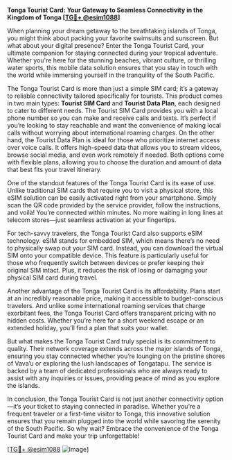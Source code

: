 **Tonga Tourist Card: Your Gateway to Seamless Connectivity in the Kingdom of Tonga [[TG💪+ @esim1088](https://t.me/s/esim1088)]**

When planning your dream getaway to the breathtaking islands of Tonga, you might think about packing your favorite swimsuits and sunscreen. But what about your digital presence? Enter the Tonga Tourist Card, your ultimate companion for staying connected during your tropical adventure. Whether you're here for the stunning beaches, vibrant culture, or thrilling water sports, this mobile data solution ensures that you stay in touch with the world while immersing yourself in the tranquility of the South Pacific.

The Tonga Tourist Card is more than just a simple SIM card; it’s a gateway to reliable connectivity tailored specifically for tourists. This product comes in two main types: **Tourist SIM Card** and **Tourist Data Plan**, each designed to cater to different needs. The Tourist SIM Card provides you with a local phone number so you can make and receive calls and texts. It’s perfect if you’re looking to stay reachable and want the convenience of making local calls without worrying about international roaming charges. On the other hand, the Tourist Data Plan is ideal for those who prioritize internet access over voice calls. It offers high-speed data that allows you to stream videos, browse social media, and even work remotely if needed. Both options come with flexible plans, allowing you to choose the duration and amount of data that best fits your travel itinerary.

One of the standout features of the Tonga Tourist Card is its ease of use. Unlike traditional SIM cards that require you to visit a physical store, this eSIM solution can be easily activated right from your smartphone. Simply scan the QR code provided by the service provider, follow the instructions, and voilà! You’re connected within minutes. No more waiting in long lines at telecom stores—just seamless activation at your fingertips.

For tech-savvy travelers, the Tonga Tourist Card also supports eSIM technology. eSIM stands for embedded SIM, which means there’s no need to physically swap out your SIM card. Instead, you can download the virtual SIM onto your compatible device. This feature is particularly useful for those who frequently switch between devices or prefer keeping their original SIM intact. Plus, it reduces the risk of losing or damaging your physical SIM card during travel.

Another advantage of the Tonga Tourist Card is its affordability. Plans start at an incredibly reasonable price, making it accessible to budget-conscious travelers. And unlike some international roaming services that charge exorbitant fees, the Tonga Tourist Card offers transparent pricing with no hidden costs. Whether you’re here for a short weekend escape or an extended holiday, you’ll find a plan that suits your wallet.

But what makes the Tonga Tourist Card truly special is its commitment to quality. Their network coverage extends across the major islands of Tonga, ensuring you stay connected whether you’re lounging on the pristine shores of Vava’u or exploring the lush landscapes of Tongatapu. The service is backed by a team of dedicated professionals who are always ready to assist with any inquiries or issues, providing peace of mind as you explore the islands.

In conclusion, the Tonga Tourist Card is not just another connectivity option—it’s your ticket to staying connected in paradise. Whether you’re a frequent traveler or a first-time visitor to Tonga, this innovative solution ensures that you remain plugged into the world while savoring the serenity of the South Pacific. So why wait? Embrace the convenience of the Tonga Tourist Card and make your trip unforgettable!

[[TG💪+ @esim1088](https://t.me/s/esim1088) ![Image](https://i.postimg.cc/Y0z9fWf4/image.png)]